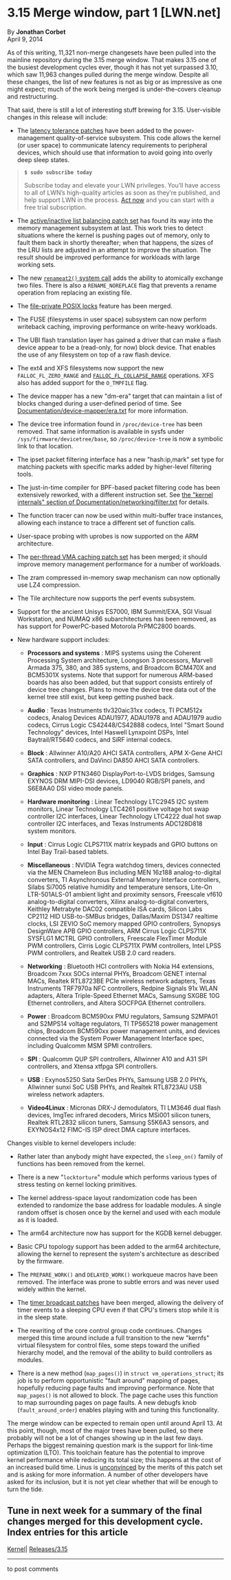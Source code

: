 # 3.15 Merge window, part 1 [LWN.net]

By **Jonathan Corbet**  
April 9, 2014 

As of this writing, 11,321 non-merge changesets have been pulled into the mainline repository during the 3.15 merge window. That makes 3.15 one of the busiest development cycles ever, though it has not yet surpassed 3.10, which saw 11,963 changes pulled during the merge window. Despite all these changes, the list of new features is not as big or as impressive as one might expect; much of the work being merged is under-the-covers cleanup and restructuring. 

That said, there is still a lot of interesting stuff brewing for 3.15. User-visible changes in this release will include: 

  * The [latency tolerance patches](/Articles/585439/) have been added to the power-management quality-of-service subsystem. This code allows the kernel (or user space) to communicate latency requirements to peripheral devices, which should use that information to avoid going into overly deep sleep states. 

> **`$ sudo subscribe today`**
> 
> Subscribe today and elevate your LWN privileges. You’ll have access to all of LWN’s high-quality articles as soon as they’re published, and help support LWN in the process. [Act now](https://lwn.net/Promo/nst-sudo/claim) and you can start with a free trial subscription. 

  * The [active/inactive list balancing patch set](/Articles/495543/) has found its way into the memory management subsystem at last. This work tries to detect situations where the kernel is pushing pages out of memory, only to fault them back in shortly thereafter; when that happens, the sizes of the LRU lists are adjusted in an attempt to improve the situation. The result should be improved performance for workloads with large working sets. 

  * The new [`renameat2()` system call](/Articles/569134/) adds the ability to atomically exchange two files. There is also a `RENAME_NOREPLACE` flag that prevents a rename operation from replacing an existing file. 

  * The [file-private POSIX locks](/Articles/586904/) feature has been merged. 

  * The FUSE (filesystems in user space) subsystem can now perform writeback caching, improving performance on write-heavy workloads. 

  * The UBI flash translation layer has gained a driver that can make a flash device appear to be a (read-only, for now) block device. That enables the use of any filesystem on top of a raw flash device. 

  * The ext4 and XFS filesystems now support the new `FALLOC_FL_ZERO_RANGE` and [`FALLOC_FL_COLLAPSE_RANGE`](/Articles/589260/) operations. XFS also has added support for the `O_TMPFILE` flag. 

  * The device mapper has a new "dm-era" target that can maintain a list of blocks changed during a user-defined period of time. See [Documentation/device-mapper/era.txt](/Articles/593668/) for more information. 

  * The device tree information found in `/proc/device-tree` has been removed. That same information is available in sysfs under `/sys/firmware/devicetree/base`, so `/proc/device-tree` is now a symbolic link to that location. 

  * The ipset packet filtering interface has a new "hash:ip,mark" set type for matching packets with specific marks added by higher-level filtering tools. 

  * The just-in-time compiler for BPF-based packet filtering code has been extensively reworked, with a different instruction set. See [the "kernel internals" section of Documentation/networking/filter.txt](/Articles/593476/#internals) for details. 

  * The function tracer can now be used within multi-buffer trace instances, allowing each instance to trace a different set of function calls. 

  * User-space probing with uprobes is now supported on the ARM architecture. 

  * The [per-thread VMA caching patch set](/Articles/589475/) has been merged; it should improve memory management performance for a number of workloads. 

  * The zram compressed in-memory swap mechanism can now optionally use LZ4 compression. 

  * The Tile architecture now supports the perf events subsystem. 

  * Support for the ancient Unisys ES7000, IBM Summit/EXA, SGI Visual Workstation, and NUMAQ x86 subarchitectures has been removed, as has support for PowerPC-based Motorola PrPMC2800 boards. 

  * New hardware support includes: 

    * **Processors and systems** : MIPS systems using the Coherent Processing System architecture, Loongson 3 processors, Marvell Armada 375, 380, and 385 systems, and Broadcom BCM470X and BCM5301X systems. Note that support for numerous ARM-based boards has also been added, but that support consists entirely of device tree changes. Plans to move the device tree data out of the kernel tree still exist, but keep getting pushed back. 

    * **Audio** : Texas Instruments tlv320aic31xx codecs, TI PCM512x codecs, Analog Devices ADAU1977, ADAU1978 and ADAU1979 audio codecs, Cirrus Logic CS42448/CS42888 codecs, Intel "Smart Sound Technology" devices, Intel Haswell Lynxpoint DSPs, Intel Baytrail/RT5640 codecs, and SiRF internal codecs. 

    * **Block** : Allwinner A10/A20 AHCI SATA controllers, APM X-Gene AHCI SATA controllers, and DaVinci DA850 AHCI SATA controllers. 

    * **Graphics** : NXP PTN3460 DisplayPort-to-LVDS bridges, Samsung EXYNOS DRM MIPI-DSI devices, LD9040 RGB/SPI panels, and S6E8AA0 DSI video mode panels. 

    * **Hardware monitoring** : Linear Technology LTC2945 I2C system monitors, Linear Technology LTC4261 positive voltage hot swap controller I2C interfaces, Linear Technology LTC4222 dual hot swap controller I2C interfaces, and Texas Instruments ADC128D818 system monitors. 

    * **Input** : Cirrus Logic CLPS711X matrix keypads and GPIO buttons on Intel Bay Trail-based tablets. 

    * **Miscellaneous** : NVIDIA Tegra watchdog timers, devices connected via the MEN Chameleon Bus including MEN 16z188 analog-to-digital converters, TI Asynchronous External Memory Interface controllers, Silabs Si7005 relative humidity and temperature sensors, Lite-On LTR-501ALS-01 ambient light and proximity sensors, Freescale vf610 analog-to-digital converters, Xilinx analog-to-digital converters, Keithley Metrabyte DAC02 compatible ISA cards, Silicon Labs CP2112 HID USB-to-SMBus bridges, Dallas/Maxim DS1347 realtime clocks, LSI ZEVIO SoC memory mapped GPIO controllers, Synopsys DesignWare APB GPIO controllers, ARM Cirrus Logic CLPS711X SYSFLG1 MCTRL GPIO controllers, Freescale FlexTimer Module PWM controllers, Cirris Logic CLPS711X PWM controllers, Intel LPSS PWM controllers, and Realtek USB 2.0 card readers. 

    * **Networking** : Bluetooth HCI controllers with Nokia H4 extensions, Broadcom 7xxx SOCs internal PHYs, Broadcom GENET internal MACs, Realtek RTL8723BE PCIe wireless network adapters, Texas Instruments TRF7970a NFC controllers, Redpine Signals 91x WLAN adapters, Altera Triple-Speed Ethernet MACs, Samsung SXGBE 10G Ethernet controllers, and Altera SOCFPGA Ethernet controllers. 

    * **Power** : Broadcom BCM590xx PMU regulators, Samsung S2MPA01 and S2MPS14 voltage regulators, TI TPS65218 power management chips, Broadcom BCM590xx power management units, and devices connected via the System Power Management Interface spec, including Qualcomm MSM SPMI controllers. 

    * **SPI** : Qualcomm QUP SPI controllers, Allwinner A10 and A31 SPI controllers, and Xtensa xtfpga SPI controllers. 

    * **USB** : Exynos5250 Sata SerDes PHYs, Samsung USB 2.0 PHYs, Allwinner sunxi SoC USB PHYs, and Realtek RTL8723AU USB wireless network adapters. 

    * **Video4Linux** : Micronas DRX-J demodulators, TI LM3646 dual flash devices, ImgTec infrared decoders, Mirics MSi001 silicon tuners, Realtek RTL2832 silicon tuners, Samsung S5K6A3 sensors, and EXYNOS4x12 FIMC-IS ISP direct DMA capture interfaces. 




Changes visible to kernel developers include: 

  * Rather later than anybody might have expected, the `sleep_on()` family of functions has been removed from the kernel. 

  * There is a new "`locktorture`" module which performs various types of stress testing on kernel locking primitives. 

  * The kernel address-space layout randomization code has been extended to randomize the base address for loadable modules. A single random offset is chosen once by the kernel and used with each module as it is loaded. 

  * The arm64 architecture now has support for the KGDB kernel debugger. 

  * Basic CPU topology support has been added to the arm64 architecture, allowing the kernel to represent the system's architecture as described by the firmware. 

  * The `PREPARE_WORK()` and `DELAYED_WORK()` workqueue macros have been removed. The interface was prone to subtle errors and was never used widely within the kernel. 

  * The [timer broadcast patches](/Articles/574962/) have been merged, allowing the delivery of timer events to a sleeping CPU even if that CPU's timers stop while it is in the sleep state. 

  * The rewriting of the core control group code continues. Changes merged this time around include a full transition to the new "kernfs" virtual filesystem for control files, some steps toward the unified hierarchy model, and the removal of the ability to build controllers as modules. 

  * There is a new method (`map_pages()`) in `struct vm_operations_struct`; its job is to perform opportunistic "fault around" mapping of pages, hopefully reducing page faults and improving performance. Note that `map_pages()` is not allowed to block. The page cache uses this function to map surrounding pages on page faults. A new debugfs knob (`fault_around_order`) enables playing with and tuning this functionality. 




The merge window can be expected to remain open until around April 13. At this point, though, most of the major trees have been pulled, so there probably will not be a lot of changes showing up in the last few days. Perhaps the biggest remaining question mark is the support for link-time optimization (LTO). This toolchain feature has the potential to improve kernel performance while reducing its total size; this happens at the cost of an increased build time. Linus is [unconvinced](/Articles/594038/) by the merits of this patch set and is asking for more information. A number of other developers have asked for its inclusion, but it is not yet clear whether that will be enough to turn the tide. 

Tune in next week for a summary of the final changes merged for this development cycle.  
Index entries for this article  
---  
[Kernel](/Kernel/Index)| [Releases/3.15](/Kernel/Index#Releases-3.15)  
  


* * *

to post comments 
